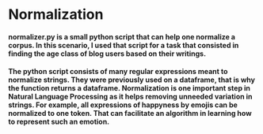# Normalization

#### normalizer.py is a small python script that can help one normalize a corpus. In this scenario, I used that script for a task that consisted in finding the age class of blog users based on their writings.

#### The python script consists of many regular expressions meant to normalize strings. They were previously used on a dataframe, that is why the function returns a dataframe. Normalization is one important step in Natural Language Processing as it helps removing unneeded variation in strings. For example, all expressions of happyness by emojis can be normalized to one token. That can facilitate an algorithm in learning how to represent such an emotion.
